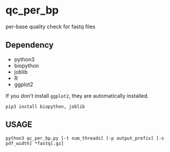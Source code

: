 # qc_per_bp
per-base quality check for fastq files

## Dependency
- python3
- biopython
- joblib
- R
- ggplot2

If you don't install `ggplot2`, they are automatically installed.


```
pip3 install biopython, joblib
```

## USAGE
```
python3 qc_per_bp.py [-t num_threads] [-p output_prefix] [-s pdf_width] *fastq[.gz]
```
